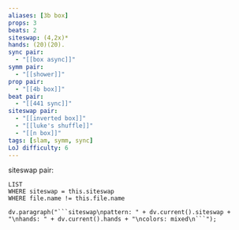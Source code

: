 ```yaml
---
aliases: [3b box]
props: 3
beats: 2
siteswap: (4,2x)*
hands: (20)(20).
sync pair:
  - "[[box async]]"
symm pair:
  - "[[shower]]"
prop pair:
  - "[[4b box]]"
beat pair:
  - "[[441 sync]]"
siteswap pair:
  - "[[inverted box]]"
  - "[[luke's shuffle]]"
  - "[[n box]]"
tags: [slam, symm, sync]
LoJ difficulty: 6
---
```


siteswap pair:
```dataview
LIST
WHERE siteswap = this.siteswap
WHERE file.name != this.file.name
```
```dataviewjs
dv.paragraph("```siteswap\npattern: " + dv.current().siteswap + "\nhands: " + dv.current().hands + "\ncolors: mixed\n```");
```
